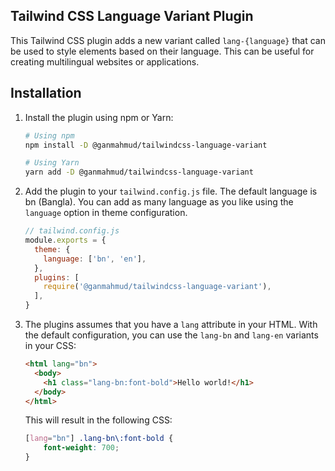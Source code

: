 ## Tailwind CSS Language Variant Plugin

This Tailwind CSS plugin adds a new variant called `lang-{language}` that can be used to style elements based on their language. This can be useful for creating multilingual websites or applications.

## Installation

1. Install the plugin using npm or Yarn:

    ```bash
    # Using npm
    npm install -D @ganmahmud/tailwindcss-language-variant

    # Using Yarn
    yarn add -D @ganmahmud/tailwindcss-language-variant
    ```
2. Add the plugin to your `tailwind.config.js` file. The default language is bn (Bangla). You can add as many language as you like using the `language` option in theme configuration.

    ```js
    // tailwind.config.js
    module.exports = {
      theme: {
        language: ['bn', 'en'],
      },
      plugins: [
        require('@ganmahmud/tailwindcss-language-variant'),
      ],
    }
    ```
3. The plugins assumes that you have a `lang` attribute in your HTML. With the default configuration, you can use the `lang-bn` and `lang-en` variants in your CSS:

    ```html
    <html lang="bn">
      <body>
        <h1 class="lang-bn:font-bold">Hello world!</h1>
      </body>
    </html>
    ```

    This will result in the following CSS:
    
    ```css
    [lang="bn"] .lang-bn\:font-bold {
        font-weight: 700;
    }
    ```

    